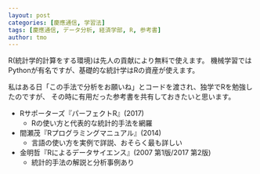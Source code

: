 ```yaml
---
layout: post
categories: [慶應通信, 学習法]
tags: [慶應通信, データ分析, 経済学部, R, 参考書]
author: tmo
---
```

R(統計学的計算をする環境)は先人の貢献により無料で使えます。
機械学習ではPythonが有名ですが、基礎的な統計学はRの資産が使えます。

私はある日「この手法で分析をお願いね」とコードを渡され、独学でRを勉強したのですが、
その時に有用だった参考書を共有しておきたいと思います。

* Rサポーターズ『パーフェクトR』(2017)
  * Rの使い方と代表的な統計的手法を網羅
* 間瀬茂『Rプログラミングマニュアル』(2014)
  * 言語の使い方を実例で詳説、おそらく最も詳しい
* 金明哲『Rによるデータサイエンス』(2007 第1版/2017 第2版)
  * 統計的手法の解説と分析事例あり
